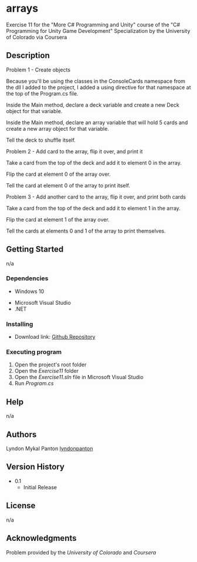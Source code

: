 # arrays
Exercise 11 for the "More C# Programming and Unity" course of the "C# Programming for Unity Game Development" Specialization by the University of Colorado via Coursera

## Description

Problem 1 - Create objects

Because you'll be using the classes in the ConsoleCards namespace from the dll I added to the project, I added a using directive for that namespace at the top of the Program.cs file.

Inside the Main method, declare a deck variable and create a new Deck object for that variable.

Inside the Main method, declare an array variable that will hold 5 cards and create a new array object for that variable.

Tell the deck to shuffle itself.

Problem 2 - Add card to the array, flip it over, and print it

Take a card from the top of the deck and add it to element 0 in the array.

Flip the card at element 0 of the array over.

Tell the card at element 0 of the array to print itself.

Problem 3 - Add another card to the array, flip it over, and print both cards

Take a card from the top of the deck and add it to element 1 in the array.

Flip the card at element 1 of the array over.

Tell the cards at elements 0 and 1 of the array to print themselves.

## Getting Started

n/a

### Dependencies

* Windows 10
+ Microsoft Visual Studio
+ .NET

### Installing

* Download link: [Github Repository](https://github.com/lyndonpanton/arrays)

### Executing program

1. Open the project's root folder
2. Open the _Exercise11_ folder
2. Open the _Exercise11.sln_ file in Microsoft Visual Studio
3. Run _Program.cs_

## Help

n/a

## Authors

Lyndon Mykal Panton
[lyndonpanton](https://github.com/lyndonpanton/)

## Version History

* 0.1
    * Initial Release

## License

n/a

## Acknowledgments

Problem provided by the _University of Colorado_ and _Coursera_
